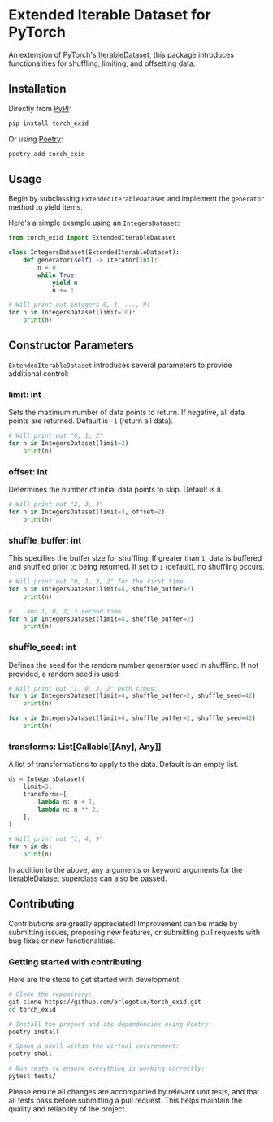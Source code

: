 # Extended Iterable Dataset for PyTorch
An extension of PyTorch's [IterableDataset](https://pytorch.org/docs/stable/data.html#torch.utils.data.IterableDataset), this package introduces functionalities for shuffling, limiting, and offsetting data.

## Installation

Directly from [PyPI](https://pypi.org/project/torch_exid/):
```bash
pip install torch_exid
```

Or using [Poetry](https://python-poetry.org/):
```bash
poetry add torch_exid
```

## Usage
Begin by subclassing `ExtendedIterableDataset` and implement the `generator` method to yield items.

Here's a simple example using an `IntegersDataset`:
```python
from torch_exid import ExtendedIterableDataset

class IntegersDataset(ExtendedIterableDataset):
    def generator(self) -> Iterator[int]:
        n = 0
        while True:
            yield n
            n += 1

# Will print out integers 0, 1, ..., 9:
for n in IntegersDataset(limit=10):
    print(n)
```

## Constructor Parameters
`ExtendedIterableDataset` introduces several parameters to provide additional control:

### limit: int
Sets the maximum number of data points to return. If negative, all data points are returned. Default is `-1` (return all data).
```python
# Will print out "0, 1, 2"
for n in IntegersDataset(limit=3)
    print(n)
```

### offset: int
Determines the number of initial data points to skip. Default is `0`.
```python
# Will print out "2, 3, 4"
for n in IntegersDataset(limit=3, offset=2)
    print(n)
```

### shuffle_buffer: int
This specifies the buffer size for shuffling. If greater than `1`, data is buffered and shuffled prior to being returned. If set to `1` (default), no shuffling occurs.

```python
# Will print out "0, 1, 3, 2" for the first time...
for n in IntegersDataset(limit=4, shuffle_buffer=2)
    print(n)

# ...and 1, 0, 2, 3 second time
for n in IntegersDataset(limit=4, shuffle_buffer=2)
    print(n)
```

### shuffle_seed: int
Defines the seed for the random number generator used in shuffling. If not provided, a random seed is used:

```python
# Will print out "1, 0, 3, 2" both times:
for n in IntegersDataset(limit=4, shuffle_buffer=2, shuffle_seed=42)
    print(n)

for n in IntegersDataset(limit=4, shuffle_buffer=2, shuffle_seed=42)
    print(n)
```

### transforms: List[Callable[[Any], Any]]
A list of transformations to apply to the data. Default is an empty list.
```python
ds = IntegersDataset(
    limit=3,
    transforms=[
        lambda n: n + 1,
        lambda n: n ** 2,
    ],
)

# Will print out "1, 4, 9"
for n in ds:
    print(n)
```

In addition to the above, any arguments or keyword arguments for the [IterableDataset](https://pytorch.org/docs/stable/data.html#torch.utils.data.IterableDataset) superclass can also be passed.

## Contributing
Contributions are greatly appreciated! Improvement can be made by submitting issues, proposing new features, or submitting pull requests with bug fixes or new functionalities.

### Getting started with contributing
Here are the steps to get started with development:
```bash
# Clone the repository:
git clone https://github.com/arlegotin/torch_exid.git
cd torch_exid

# Install the project and its dependencies using Poetry:
poetry install

# Spawn a shell within the virtual environment:
poetry shell

# Run tests to ensure everything is working correctly:
pytest tests/
```

Please ensure all changes are accompanied by relevant unit tests, and that all tests pass before submitting a pull request. This helps maintain the quality and reliability of the project.
